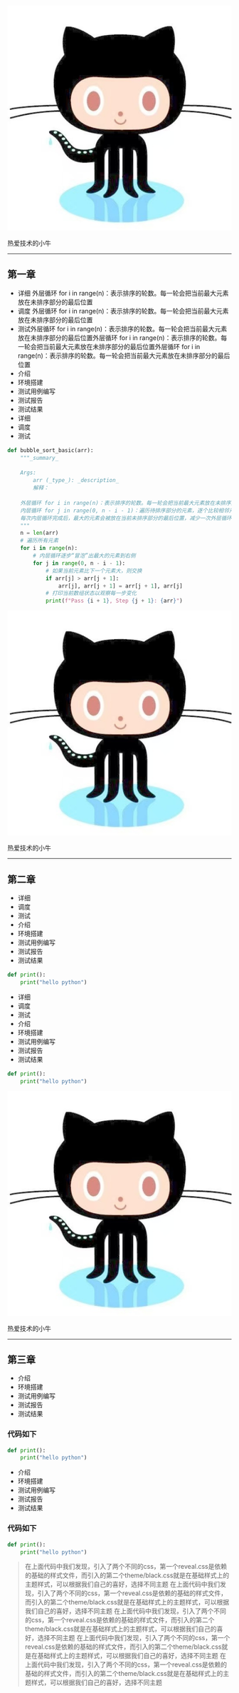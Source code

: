 <div> 
<img src="images/logo.jpg" alt="My Logo" id="my-logo"> 
<p id="my-logo-text">热爱技术的小牛</p>
</div>

---
## 第一章

- 详细  外层循环 for i in range(n)：表示排序的轮数。每一轮会把当前最大元素放在未排序部分的最后位置
- 调度 外层循环 for i in range(n)：表示排序的轮数。每一轮会把当前最大元素放在未排序部分的最后位置
- 测试外层循环 for i in range(n)：表示排序的轮数。每一轮会把当前最大元素放在未排序部分的最后位置外层循环 for i in range(n)：表示排序的轮数。每一轮会把当前最大元素放在未排序部分的最后位置外层循环 for i in range(n)：表示排序的轮数。每一轮会把当前最大元素放在未排序部分的最后位置
- 介绍
- 环境搭建
- 测试用例编写
- 测试报告
- 测试结果
- 详细
- 调度
- 测试


```python
def bubble_sort_basic(arr):
    """_summary_

    Args:
        arr (_type_): _description_
        解释：

    外层循环 for i in range(n)：表示排序的轮数。每一轮会把当前最大元素放在未排序部分的最后位置。
    内层循环 for j in range(0, n - i - 1)：遍历待排序部分的元素，逐个比较相邻元素并交换，以将最大元素“冒泡”到右侧。
    每次内层循环完成后，最大的元素会被放在当前未排序部分的最后位置，减少一次外层循环的比较次数。
    """
    n = len(arr)
    # 遍历所有元素
    for i in range(n):
        # 内层循环逐步“冒泡”出最大的元素到右侧
        for j in range(0, n - i - 1):
            # 如果当前元素比下一个元素大，则交换
            if arr[j] > arr[j + 1]:
                arr[j], arr[j + 1] = arr[j + 1], arr[j]
            # 打印当前数组状态以观察每一步变化
            print(f"Pass {i + 1}, Step {j + 1}: {arr}")
```




<div> 
<img src="images/logo.jpg" alt="My Logo" id="my-logo"> 
<p id="my-logo-text">热爱技术的小牛</p>
</div>

---
## 第二章

- 详细
- 调度
- 测试
- 介绍
- 环境搭建
- 测试用例编写
- 测试报告
- 测试结果

```python
def print():
    print("hello python")
```
- 详细
- 调度
- 测试
- 介绍
- 环境搭建
- 测试用例编写
- 测试报告
- 测试结果

```python
def print():
    print("hello python")
```




<div> 
<img src="images/logo.jpg" alt="My Logo" id="my-logo"> 
<p id="my-logo-text">热爱技术的小牛</p>
</div>

---
## 第三章

- 介绍
- 环境搭建
- 测试用例编写
- 测试报告
- 测试结果

### 代码如下
```python
def print():
    print("hello python")

```

- 介绍
- 环境搭建
- 测试用例编写
- 测试报告
- 测试结果

### 代码如下
```python
def print():
    print("hello python")

```

> 在上面代码中我们发现，引入了两个不同的css，第一个reveal.css是依赖的基础的样式文件，而引入的第二个theme/black.css就是在基础样式上的主题样式，可以根据我们自己的喜好，选择不同主题
> 在上面代码中我们发现，引入了两个不同的css，第一个reveal.css是依赖的基础的样式文件，而引入的第二个theme/black.css就是在基础样式上的主题样式，可以根据我们自己的喜好，选择不同主题
> 在上面代码中我们发现，引入了两个不同的css，第一个reveal.css是依赖的基础的样式文件，而引入的第二个theme/black.css就是在基础样式上的主题样式，可以根据我们自己的喜好，选择不同主题
> 在上面代码中我们发现，引入了两个不同的css，第一个reveal.css是依赖的基础的样式文件，而引入的第二个theme/black.css就是在基础样式上的主题样式，可以根据我们自己的喜好，选择不同主题
> 在上面代码中我们发现，引入了两个不同的css，第一个reveal.css是依赖的基础的样式文件，而引入的第二个theme/black.css就是在基础样式上的主题样式，可以根据我们自己的喜好，选择不同主题